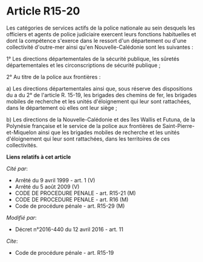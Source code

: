 # Article R15-20

Les catégories de services actifs de la police nationale au sein desquels les officiers et agents de police judiciaire
exercent leurs fonctions habituelles et dont la compétence s'exerce dans le ressort d'un département ou d'une collectivité
d'outre-mer ainsi qu'en Nouvelle-Calédonie sont les suivantes : 

1° Les directions départementales de la sécurité publique, les sûretés départementales et les circonscriptions de sécurité
publique ; 

2° Au titre de la police aux frontières : 

a) Les directions départementales ainsi que, sous réserve des dispositions du a du 2° de l'article R. 15-19, les brigades des
chemins de fer, les brigades mobiles de recherche et les unités d'éloignement qui leur sont rattachées, dans le département
où elles ont leur siège ; 

b) Les directions de la Nouvelle-Calédonie et des îles Wallis et Futuna, de la Polynésie française et le service de la police
aux frontières de Saint-Pierre-et-Miquelon ainsi que les brigades mobiles de recherche et les unités d'éloignement qui leur
sont rattachées, dans les territoires de ces collectivités.

**Liens relatifs à cet article**

_Cité par_:

  - Arrêté du 9 avril 1999 - art. 1 (V)
  - Arrêté du 5 août 2009 (V)
  - CODE DE PROCEDURE PENALE - art. R15-21 (M)
  - CODE DE PROCEDURE PENALE - art. R16 (M)
  - Code de procédure pénale - art. R15-29 (M)

_Modifié par_:

  - Décret n°2016-440 du 12 avril 2016 - art. 11

_Cite_:

  - Code de procédure pénale - art. R15-19
